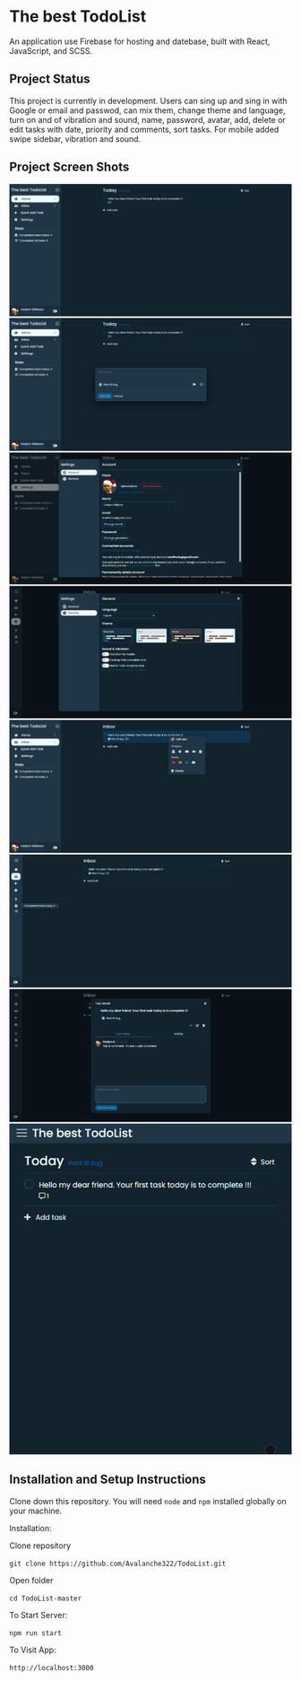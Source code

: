 # The best TodoList

An application use Firebase for hosting and datebase, built with React, JavaScript, and SCSS.

## Project Status

This project is currently in development. Users can sing up and sing in with Google or email and passwod, can mix them, change theme and language, turn on and of vibration and sound, name, password, avatar, add, delete or edit tasks with date, priority and comments, sort tasks. For mobile added swipe sidebar, vibration and sound.

## Project Screen Shots

![home page](src/img/readmi/Screenshot_1.png)
![quick add task](src/img/readmi/Screenshot_2.png)
![account settings](src/img/readmi/Screenshot_3.png)
![genneral settings](src/img/readmi/Screenshot_4.png)
![context menu](src/img/readmi/Screenshot_5.png)
![hide sidebar and tooltip](src/img/readmi/Screenshot_6.png)
![task details](src/img/readmi/Screenshot_7.png)
![swipe sidebar](src/img/swipe-menu.gif)

## Installation and Setup Instructions

Clone down this repository. You will need `node` and `npm` installed globally on your machine.  

Installation:

Clone repository

`git clone https://github.com/Avalanche322/TodoList.git`  

Open folder

`cd TodoList-master`

To Start Server:

`npm run start`  

To Visit App:

`http://localhost:3000` 